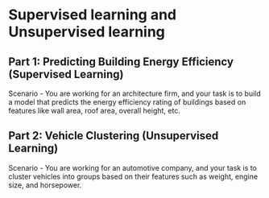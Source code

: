# Supervised learning and Unsupervised learning
## Part 1: Predicting Building Energy Efficiency (Supervised Learning)
Scenario - You are working for an architecture firm, and your task is to build a model that predicts the energy efficiency rating of buildings based on features like wall area, roof area, overall height, etc.
## Part 2: Vehicle Clustering (Unsupervised Learning)
Scenario - You are working for an automotive company, and your task is to cluster vehicles into groups based on their features such as weight, engine size, and horsepower.

